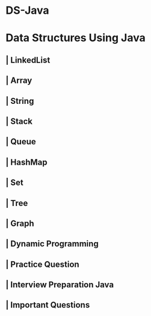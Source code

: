 # DS-Java
# Data Structures Using Java

## | LinkedList 
## | Array 
## | String
## | Stack 
## | Queue 
## | HashMap 
## | Set 
## | Tree 
## | Graph 
## | Dynamic Programming
## | Practice Question 
## | Interview Preparation Java 
## | Important Questions
